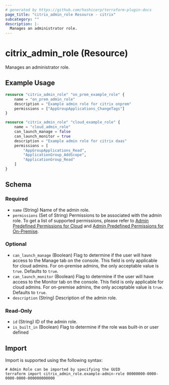 ```yaml
---
# generated by https://github.com/hashicorp/terraform-plugin-docs
page_title: "citrix_admin_role Resource - citrix"
subcategory: ""
description: |-
  Manages an administrator role.
---
```


# citrix_admin_role (Resource)

Manages an administrator role.

## Example Usage

```terraform
resource "citrix_admin_role" "on_prem_example_role" {
    name = "on_prem_admin_role"
    description = "Example admin role for citrix onprem"
    permissions = ["AppGroupApplications_ChangeTags"] 
}

resource "citrix_admin_role" "cloud_example_role" {
    name = "cloud_admin_role"
    can_launch_manage = false
    can_launch_monitor = true
    description = "Example admin role for citrix daas"
    permissions = [
        "AppGroupApplications_Read", 
        "ApplicationGroup_AddScope", 
        "ApplicationGroup_Read"
    ]
}
```

<!-- schema generated by tfplugindocs -->
## Schema

### Required

- `name` (String) Name of the admin role.
- `permissions` (Set of String) Permissions to be associated with the admin role. To get a list of supported permissions, please refer to [Admin Predefined Permissions for Cloud](https://developer-docs.citrix.com/en-us/citrix-daas-service-apis/citrix-daas-rest-apis/apis/#/Admin-APIs/Admin-GetPredefinedPermissions) and [Admin Predefined Permissions for On-Premise](https://developer-docs.citrix.com/en-us/citrix-virtual-apps-desktops/citrix-cvad-rest-apis/apis/#/Admin-APIs/Admin-GetPredefinedPermissions).

### Optional

- `can_launch_manage` (Boolean) Flag to determine if the user will have access to the Manage tab on the console. This field is only applicable for cloud admins. For on-premise admins, the only acceptable value is `true`. Defaults to `true`.
- `can_launch_monitor` (Boolean) Flag to determine if the user will have access to the Monitor tab on the console. This field is only applicable for cloud admins. For on-premise admins, the only acceptable value is `true`. Defaults to `true`.
- `description` (String) Description of the admin role.

### Read-Only

- `id` (String) ID of the admin role.
- `is_built_in` (Boolean) Flag to determine if the role was built-in or user defined

## Import

Import is supported using the following syntax:

```shell
# Admin Role can be imported by specifying the GUID
terraform import citrix_admin_role.example-admin-role 00000000-0000-0000-0000-000000000000
```

